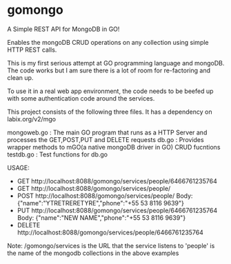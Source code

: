 gomongo
=======

A Simple REST API for MongoDB in GO!

Enables the mongoDB CRUD operations on any collection using simple HTTP REST calls. 

This is my first serious attempt at GO programming language and mongoDB. The code works but I am sure there is a lot of room for re-factoring and clean up. 

To use it in a real web app environment, the code needs to be beefed up with some authentication code around the services.

This project consists of the following three files. It has a dependency on labix.org/v2/mgo

mongoweb.go :  The main GO program that runs as a HTTP Server and processes the GET,POST,PUT and DELETE requests
db.go       :  Provides wrapper methods to mGO(a native mongoDB driver in GO) CRUD fucntions
testdb.go   :  Test functions for db.go

USAGE:

- GET http://localhost:8088/gomongo/services/people/6466761235764 
- GET http://localhost:8088/gomongo/services/people/
- POST http://localhost:8088/gomongo/services/people/
	Body: {"name":"YTRETRERETYRE","phone":"+55 53 8116 9639"}
- PUT http://localhost:8088/gomongo/services/people/6466761235764
	Body: {"name":"NEW NAME","phone":"+55 53 8116 9639"}
- DELETE http://localhost:8088/gomongo/services/people/6466761235764

Note: 
	/gomongo/services is the URL that the service listens to 
	'people' is the name of the mongodb collections in the above examples
	